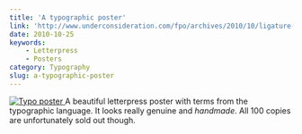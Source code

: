 ```yaml
---
title: 'A typographic poster'
link: 'http://www.underconsideration.com/fpo/archives/2010/10/ligature-loop-stem-poster.php'
date: 2010-10-25
keywords:
    - Letterpress
    - Posters
category: Typography
slug: a-typographic-poster
---
```


[ ![](http://www.underconsideration.com/fpo/project_images/LLandS_08.jpg "Typo poster") ](http://www.underconsideration.com/fpo/archives/2010/10/ligature-loop-stem-poster.php) A beautiful letterpress poster with terms from the typographic language. It looks really genuine and _handmade_. All 100 copies are unfortunately sold out though.
